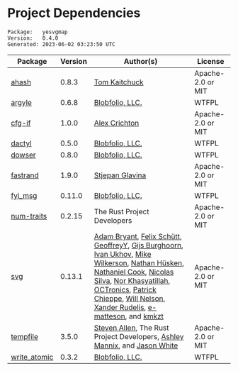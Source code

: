 # Project Dependencies
    Package:   yesvgmap
    Version:   0.4.0
    Generated: 2023-06-02 03:23:50 UTC

| Package | Version | Author(s) | License |
| ---- | ---- | ---- | ---- |
| [ahash](https://github.com/tkaitchuck/ahash) | 0.8.3 | [Tom Kaitchuck](mailto:tom.kaitchuck@gmail.com) | Apache-2.0 or MIT |
| [argyle](https://github.com/Blobfolio/argyle) | 0.6.8 | [Blobfolio, LLC.](mailto:hello@blobfolio.com) | WTFPL |
| [cfg-if](https://github.com/alexcrichton/cfg-if) | 1.0.0 | [Alex Crichton](mailto:alex@alexcrichton.com) | Apache-2.0 or MIT |
| [dactyl](https://github.com/Blobfolio/dactyl) | 0.5.0 | [Blobfolio, LLC.](mailto:hello@blobfolio.com) | WTFPL |
| [dowser](https://github.com/Blobfolio/dowser) | 0.8.0 | [Blobfolio, LLC.](mailto:hello@blobfolio.com) | WTFPL |
| [fastrand](https://github.com/smol-rs/fastrand) | 1.9.0 | [Stjepan Glavina](mailto:stjepang@gmail.com) | Apache-2.0 or MIT |
| [fyi_msg](https://github.com/Blobfolio/fyi) | 0.11.0 | [Blobfolio, LLC.](mailto:hello@blobfolio.com) | WTFPL |
| [num-traits](https://github.com/rust-num/num-traits) | 0.2.15 | The Rust Project Developers | Apache-2.0 or MIT |
| [svg](https://github.com/bodoni/svg) | 0.13.1 | [Adam Bryant](mailto:adam.w.bryant@outlook.com), [Felix Schütt](mailto:felix.schuett@maps4print.com), [GeoffreyY](mailto:yeungchingho123@gmail.com), [Gijs Burghoorn](mailto:g.burghoorn@gmail.com), [Ivan Ukhov](mailto:ivan.ukhov@gmail.com), [Mike Wilkerson](mailto:mwilkerson@gmail.com), [Nathan Hüsken](mailto:nathan@wintercloud.de), [Nathaniel Cook](mailto:nvcook42@gmail.com), [Nicolas Silva](mailto:nical@fastmail.com), [Nor Khasyatillah](mailto:mazznoer@ymail.com), [OCTronics](mailto:octronics@riseup.net), [Patrick Chieppe](mailto:patrick.chieppe@hotmail.com), [Will Nelson](mailto:will@wnelson.xyz), [Xander Rudelis](mailto:xander.rudelis@gmail.com), [e-matteson](mailto:e.r.matteson@gmail.com), and [kmkzt](mailto:info.pscreator@gmail.com) | Apache-2.0 or MIT |
| [tempfile](https://github.com/Stebalien/tempfile) | 3.5.0 | [Steven Allen](mailto:steven@stebalien.com), The Rust Project Developers, [Ashley Mannix](mailto:ashleymannix@live.com.au), and [Jason White](mailto:me@jasonwhite.io) | Apache-2.0 or MIT |
| [write_atomic](https://github.com/Blobfolio/write_atomic) | 0.3.2 | [Blobfolio, LLC.](mailto:hello@blobfolio.com) | WTFPL |
